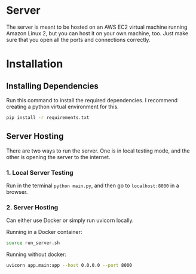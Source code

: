 # Server

The server is meant to be hosted on an AWS EC2 virtual machine running Amazon Linux 2, but you can host it on your own machine, too. Just make sure that you open all the ports and connections correctly.

# Installation

## Installing Dependencies

Run this command to install the required dependencies. I recommend creating a python virtual environment for this.

```bash
pip install -r requirements.txt
```

## Server Hosting

There are two ways to run the server. One is in local testing mode, and the other is opening the server to the internet.

###  1. Local Server Testing

Run in the terminal `python main.py`, and then go to `localhost:8000` in a browser.

### 2. Server Hosting

Can either use Docker or simply run uvicorn locally.

Running in a Docker container:

```bash
source run_server.sh
```

Running without docker:

```bash
uvicorn app.main:app --host 0.0.0.0 --port 8000
```
